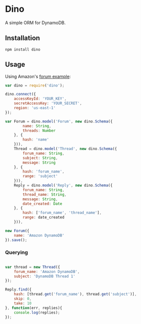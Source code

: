# Dino

A simple ORM for DynamoDB.

## Installation

```
npm install dino
```

## Usage

Using Amazon's [forum example](http://docs.aws.amazon.com/amazondynamodb/latest/developerguide/SampleTablesAndData.html):

```js
var dino = require('dino');

dino.connect({
    accessKeyId: 'YOUR_KEY',
    secretAccessKey: 'YOUR_SECRET',
    region: 'us-east-1'
});

var Forum = dino.model('Forum', new dino.Schema({
        name: String,
        threads: Number
    }, {
        hash: 'name'
    })),
    Thread = dino.model('Thread', new dino.Schema({
        forum_name: String,
        subject: String,
        message: String
    }, {
        hash: 'forum_name',
        range: 'subject'
    })),
    Reply = dino.model('Reply', new dino.Schema({
        forum_name: String,
        thread_name: String,
        message: String,
        date_created: Date
    }, {
        hash: ['forum_name', 'thread_name'],
        range: date_created
    })),

new Forum({
    name: 'Amazon DynamoDB'
}).save();
```

### Querying

```js

var thread = new Thread({
    forum_name: 'Amazon DynamoDB',
    subject: 'DynamoDB Thread 1'
});

Reply.find({
    hash: [thread.get('forum_name'), thread.get('subject')],
    skip: 0,
    take: 10
}, function(err, replies){
    console.log(replies);
});

```